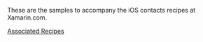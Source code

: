 These are the samples to accompany the iOS contacts recipes at Xamarin.com.

[Associated Recipes](http://developer.xamarin.com/recipes/ios/shared_resources/contacts/)
